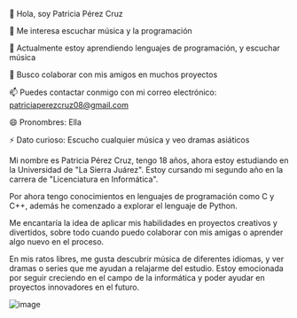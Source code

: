 👋 Hola, soy Patricia Pérez Cruz

👀 Me interesa escuchar música y la programación

🌱 Actualmente estoy aprendiendo lenguajes de programación, y escuchar música

💞️ Busco colaborar con mis amigos en muchos proyectos

📫 Puedes contactar conmigo con mi correo electrónico: patriciaperezcruz08@gmail.com

😄 Pronombres: Ella

⚡ Dato curioso: Escucho cualquier música y veo dramas asiáticos
 
Mi nombre es Patricia Pérez Cruz, tengo 18 años, ahora estoy estudiando en la Universidad de "La Sierra Juárez". Estoy cursando mi segundo año en la carrera 
de "Licenciatura en Informática".

Por ahora tengo conocimientos en lenguajes de programación como C y C++, además he comenzado a explorar el lenguaje de Python.

Me encantaría la idea de aplicar mis habilidades en proyectos creativos y divertidos, sobre todo cuando puedo colaborar con mis amigas o aprender algo nuevo en el proceso.

En mis ratos libres, me gusta descubrir música de diferentes idiomas, y ver dramas o series que me ayudan a relajarme del estudio. Estoy emocionada por seguir creciendo 
en el campo de la informática y poder ayudar en proyectos innovadores en el futuro.


   ![image](https://github.com/user-attachments/assets/ded5f81b-b20b-45b0-8cd3-5094dcf9f626)







 






<!---
p4tr1c14-p/p4tr1c14-p is a ✨ special ✨ repository because its `README.md` (this file) appears on your GitHub profile.
You can click the Preview link to take a look at your changes.
--->
